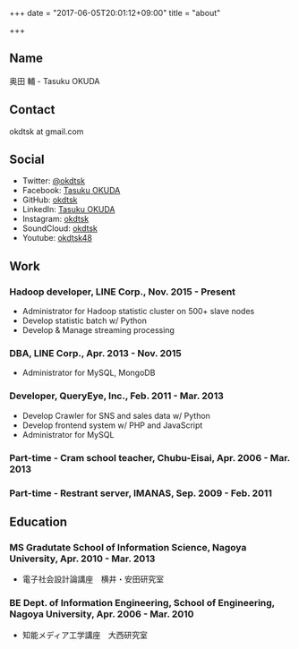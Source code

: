 +++
date = "2017-06-05T20:01:12+09:00"
title = "about"

+++

Name
----

奥田 輔 - Tasuku OKUDA

Contact
----

okdtsk at gmail.com

Social
----

* Twitter: [@okdtsk](https://twitter.com/okdtsk)
* Facebook: [Tasuku OKUDA](https://facebook.com/okdtsk)
* GitHub: [okdtsk](https://github.com/okdtsk)
* LinkedIn: [Tasuku OKUDA](https://www.linkedin.com/in/tasuku-okuda-273b76a9/)
* Instagram: [okdtsk](https://instagram.com/okdtsk)
* SoundCloud: [okdtsk](https://soundcloud.com/okdtsk)
* Youtube: [okdtsk48](https://www.youtube.com/user/okdtsk48)

Work
----

### Hadoop developer, LINE Corp., Nov. 2015 - Present
* Administrator for Hadoop statistic cluster on 500+ slave nodes
* Develop statistic batch w/ Python
* Develop & Manage streaming processing

### DBA, LINE Corp., Apr. 2013 - Nov. 2015
* Administrator for MySQL, MongoDB

### Developer, QueryEye, Inc., Feb. 2011 - Mar. 2013
* Develop Crawler for SNS and sales data w/ Python
* Develop frontend system w/ PHP and JavaScript
* Administrator for MySQL

### Part-time - Cram school teacher, Chubu-Eisai, Apr. 2006 - Mar. 2013
### Part-time - Restrant server, IMANAS, Sep. 2009 - Feb. 2011

Education
----

### MS Gradutate School of Information Science, Nagoya University, Apr. 2010 - Mar. 2013
* 電子社会設計論講座　横井・安田研究室

### BE Dept. of Information Engineering, School of Engineering, Nagoya University, Apr. 2006 - Mar. 2010
* 知能メディア工学講座　大西研究室
